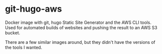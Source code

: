 # git-hugo-aws

Docker image with git, hugo Static Site Generator and the AWS CLI tools. Used for automated builds of websites and pushing the result to an AWS S3 bucket.

There are a few similar images around, but they didn't have the versions of the tools I wanted.